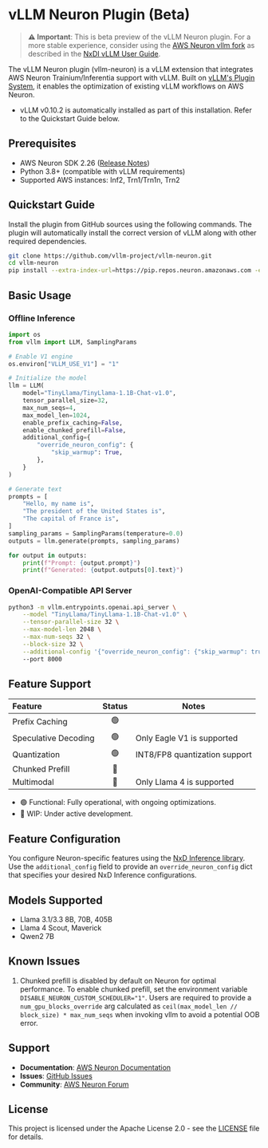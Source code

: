 # vLLM Neuron Plugin (Beta)

> **⚠️ Important**: This is beta preview of the vLLM Neuron plugin. For a more stable experience, consider using the [AWS Neuron vllm fork](https://github.com/aws-neuron/upstreaming-to-vllm/releases/tag/2.26.0) as described in the [NxDI vLLM User Guide](https://awsdocs-neuron.readthedocs-hosted.com/en/latest/libraries/nxd-inference/developer_guides/vllm-user-guide.html).

The vLLM Neuron plugin (vllm-neuron) is a vLLM extension that integrates AWS Neuron Trainium/Inferentia support with vLLM. Built on [vLLM's Plugin System](https://docs.vllm.ai/en/latest/design/plugin_system.html), it enables the optimization of existing vLLM workflows on AWS Neuron.

* vLLM v0.10.2 is automatically installed as part of this installation. Refer to the Quickstart Guide below.

## Prerequisites

- AWS Neuron SDK 2.26 ([Release Notes](https://awsdocs-neuron.readthedocs-hosted.com/en/latest/release-notes/2.26.0/))
- Python 3.8+ (compatible with vLLM requirements)
- Supported AWS instances: Inf2, Trn1/Trn1n, Trn2

## Quickstart Guide

Install the plugin from GitHub sources using the following commands. The plugin will automatically install the correct version of vLLM along with other required dependencies.

```bash
git clone https://github.com/vllm-project/vllm-neuron.git
cd vllm-neuron
pip install --extra-index-url=https://pip.repos.neuron.amazonaws.com -e .
```
## Basic Usage
### Offline Inference

```python
import os
from vllm import LLM, SamplingParams

# Enable V1 engine
os.environ["VLLM_USE_V1"] = "1"

# Initialize the model
llm = LLM(
    model="TinyLlama/TinyLlama-1.1B-Chat-v1.0",
    tensor_parallel_size=32,
    max_num_seqs=4,
    max_model_len=1024,
    enable_prefix_caching=False,
    enable_chunked_prefill=False,
    additional_config={
        "override_neuron_config": {
            "skip_warmup": True,
        },
    }
)

# Generate text
prompts = [
    "Hello, my name is",
    "The president of the United States is",
    "The capital of France is",
]
sampling_params = SamplingParams(temperature=0.0)
outputs = llm.generate(prompts, sampling_params)

for output in outputs:
    print(f"Prompt: {output.prompt}")
    print(f"Generated: {output.outputs[0].text}")
```

### OpenAI-Compatible API Server

```bash
python3 -m vllm.entrypoints.openai.api_server \
    --model "TinyLlama/TinyLlama-1.1B-Chat-v1.0" \
    --tensor-parallel-size 32 \
    --max-model-len 2048 \
    --max-num-seqs 32 \
    --block-size 32 \
    --additional-config '{"override_neuron_config": {"skip_warmup": true}}'
    --port 8000 
```
## Feature Support

| Feature | Status | Notes |
|:--------|:------:|-------|
| Prefix Caching | 🟢 |  |
| Speculative Decoding | 🟢 | Only Eagle V1 is supported  |
| Quantization | 🟢 | INT8/FP8 quantization support |
| Chunked Prefill | 🚧 |  |
| Multimodal | 🚧 | Only Llama 4 is supported |

- 🟢 Functional: Fully operational, with ongoing optimizations.
- 🚧 WIP: Under active development.
  
## Feature Configuration

You configure Neuron-specific features using the [NxD Inference library](https://awsdocs-neuron.readthedocs-hosted.com/en/latest/libraries/nxd-inference/nxdi-overview.html). Use the `additional_config` field to provide an `override_neuron_config` dict that specifies your desired NxD Inference configurations. 

## Models Supported 
* Llama 3.1/3.3 8B, 70B, 405B
* Llama 4 Scout, Maverick
* Qwen2 7B
  
## Known Issues
1. Chunked prefill is disabled by default on Neuron for optimal performance. To enable chunked prefill, set the environment variable `DISABLE_NEURON_CUSTOM_SCHEDULER="1"`. Users are required to provide a `num_gpu_blocks_override` arg calculated as `ceil(max_model_len // block_size) * max_num_seqs` when invoking vllm to avoid a potential OOB error.

## Support

- **Documentation**: [AWS Neuron Documentation](https://awsdocs-neuron.readthedocs-hosted.com/)
- **Issues**: [GitHub Issues](https://github.com/vllm-project/vllm-neuron/issues)
- **Community**: [AWS Neuron Forum](https://forums.aws.amazon.com/forum.jspa?forumID=355)

## License

This project is licensed under the Apache License 2.0 - see the [LICENSE](LICENSE) file for details.
